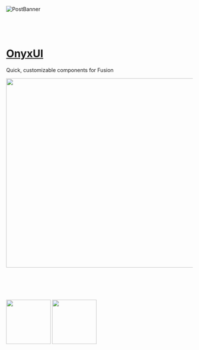 ![PostBanner](https://github.com/user-attachments/assets/5cbf666a-558d-4c4b-9d63-90fbe29d4252)

#

<br>

# [OnyxUI](https://github.com/ImAvafe/OnyxUI)

Quick, customizable components for Fusion

<img src="https://github.com/user-attachments/assets/dfc531ff-e70a-4ab9-801f-7449c4af6ab7" width="512px"></img>

<br>

#

<br>

<span align="center">
  <a href="https://suite.loneka.com" target="_blank" rel="noopener noreferrer"><img src="https://github.com/user-attachments/assets/05d870f1-a166-4908-a437-a62b27be4bec" height="120px"></img></a>
  <a href="https://avafe.me" target="_blank" rel="noopener noreferrer"><img src="https://github.com/user-attachments/assets/7e8ca32f-d08d-48d7-b9a1-0146092d555b" height="120px"></img></a>
</span>
